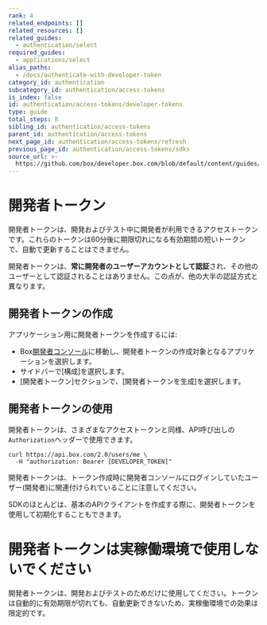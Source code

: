 ```yaml
---
rank: 4
related_endpoints: []
related_resources: []
related_guides:
  - authentication/select
required_guides:
  - applications/select
alias_paths:
  - /docs/authenticate-with-developer-token
category_id: authentication
subcategory_id: authentication/access-tokens
is_index: false
id: authentication/access-tokens/developer-tokens
type: guide
total_steps: 8
sibling_id: authentication/access-tokens
parent_id: authentication/access-tokens
next_page_id: authentication/access-tokens/refresh
previous_page_id: authentication/access-tokens/sdks
source_url: >-
  https://github.com/box/developer.box.com/blob/default/content/guides/authentication/access-tokens/developer-tokens.md
---
```

# 開発者トークン

開発者トークンは、開発およびテスト中に開発者が利用できるアクセストークンです。これらのトークンは60分後に期限切れになる有効期間の短いトークンで、自動で更新することはできません。

開発者トークンは、**常に開発者のユーザーアカウントとして認証**され、その他のユーザーとして認証されることはありません。この点が、他の大半の認証方式と異なります。

## 開発者トークンの作成

アプリケーション用に開発者トークンを作成するには:

* Box[開発者コンソール][devconsole]に移動し、開発者トークンの作成対象となるアプリケーションを選択します。
* サイドバーで\[構成]を選択します。
* \[開発者トークン]セクションで、\[開発者トークンを生成]を選択します。

## 開発者トークンの使用

開発者トークンは、さまざまなアクセストークンと同様、API呼び出しの`Authorization`ヘッダーで使用できます。

```curl
curl https://api.box.com/2.0/users/me \
  -H "authorization: Bearer [DEVELOPER_TOKEN]"
```

<Message warning>

開発者トークンは、トークン作成時に開発者コンソールにログインしていたユーザー(開発者)に関連付けられていることに注意してください。

</Message>

SDKのほとんどは、基本のAPIクライアントを作成する際に、開発者トークンを使用して初期化することもできます。

<Samples id="x_auth" variant="init_with_dev_token">

</Samples>

<Message type="danger">

# 開発者トークンは実稼働環境で使用しないでください

開発者トークンは、開発およびテストのためだけに使用してください。トークンは自動的に有効期限が切れても、自動更新できないため、実稼働環境での効果は限定的です。

</Message>

[devconsole]: https://app.box.com/developers/console

